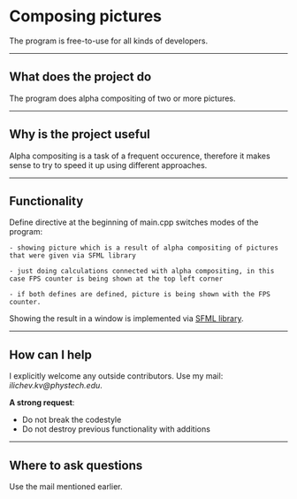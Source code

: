 # Composing pictures

The program is free-to-use for all kinds of developers.

***
## What does the project do
The program does alpha compositing of two or more pictures.

***
## Why is the project useful
Alpha compositing is a task of a frequent occurence, therefore it makes sense to try to speed it up
using different approaches.

***
## Functionality
Define directive at the beginning of main.cpp switches modes of the program:

    - showing picture which is a result of alpha compositing of pictures that were given via SFML library
    
    - just doing calculations connected with alpha compositing, in this case FPS counter is being shown at the top left corner
    
    - if both defines are defined, picture is being shown with the FPS counter.
 
Showing the result in a window is implemented via [SFML library](https://www.sfml-dev.org/).

***
## How can I help
I explicitly welcome any outside contributors. Use my mail: _ilichev.kv@phystech.edu_.

__A strong request__:
* Do not break the codestyle
* Do not destroy previous functionality with additions

***
## Where to ask questions
Use the mail mentioned earlier.
